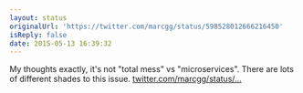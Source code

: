 ```yaml
---
layout: status
originalUrl: 'https://twitter.com/marcgg/status/598528012666216450'
isReply: false
date: 2015-05-13 16:39:32
---
```


My thoughts exactly, it's not "total mess" vs "microservices". There are lots of different shades to this issue. [twitter.com/marcgg/status/…](https://twitter.com/marcgg/status/598527793497034752)
